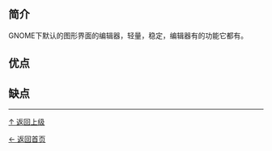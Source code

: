 ﻿
## 简介


GNOME下默认的图形界面的编辑器，轻量，稳定，编辑器有的功能它都有。

## 优点

## 缺点


----
[↑ 返回上级](https://github.com/asin929/linux-software/blob/master/Text-Processing/Text-Processing.md)

[← 返回首页](https://github.com/asin929/linux-software)
